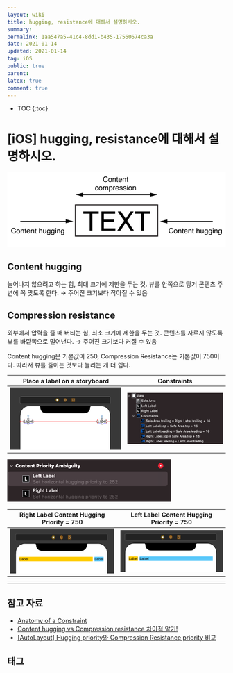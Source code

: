 ```yaml
---
layout: wiki
title: hugging, resistance에 대해서 설명하시오.
summary: 
permalink: 1aa547a5-41c4-8dd1-b435-17560674ca3a
date: 2021-01-14
updated: 2021-01-14
tag: iOS 
public: true
parent: 
latex: true
comment: true
---
```


* TOC
{:toc}

# \[iOS] hugging, resistance에 대해서 설명하시오.

![hugging resistance](/assets/image/hugging-resistance.png)

## Content hugging

늘어나지 않으려고 하는 힘, 최대 크기에 제한을 두는 것. 뷰를 안쪽으로 당겨 콘텐츠 주변에 꼭 맞도록 한다. 
→ 주어진 크기보다 작아질 수 있음

## Compression resistance

외부에서 압력을 줄 때 버티는 힘, 최소 크기에 제한을 두는 것. 콘텐츠를 자르지 않도록 뷰를 바깥쪽으로 밀어낸다.
→ 주어진 크기보다 커질 수 있음

Content hugging은 기본값이 250, Compression Resistance는 기본값이 750이다. 따라서 뷰를 줄이는 것보다 늘리는 게 더 쉽다.

| Place a label on a storyboard | Constraints |
| ----------------------------- | ----------- |
| ![Place a label on a storyboard](/assets/image/storyboard.png) | ![Constraints](/assets/image/constraint.png) |

![Error](/assets/image/error.png)

| Right Label Content Hugging Priority = 750 | Left Label Content Hugging Priority = 750 | 
| ------------------------------------------ | ------------------------------------ |
| ![Right Label Content Hugging Priority = 750](/assets/image/rightLabel.png) | ![Left Label Content Hugging Priority = 750](/assets/image/leftLabel.png) |

---

## 참고 자료

- [Anatomy of a Constraint](https://developer.apple.com/library/archive/documentation/UserExperience/Conceptual/AutolayoutPG/AnatomyofaConstraint.html#//apple_ref/doc/uid/TP40010853-CH9-SW21)
- [Content hugging vs Compression resistance 차이점 알기!](https://ontheswift.tistory.com/21)
- [[AutoLayout] Hugging priority와 Compression Resistance priority 비교](https://eunjin3786.tistory.com/43)

## 태그

